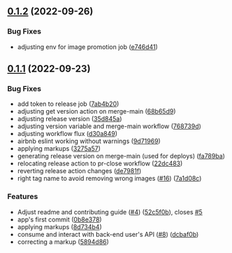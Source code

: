 ## [0.1.2](https://github.com/bcgov/nr-frontend-starting-app/compare/v0.1.1...v0.1.2) (2022-09-26)


### Bug Fixes

* adjusting env for image promotion job ([e746d41](https://github.com/bcgov/nr-frontend-starting-app/commit/e746d41ad6bea22a59c5e56a10503eb12f10c82d))



## [0.1.1](https://github.com/bcgov/nr-frontend-starting-app/compare/v0.1.0...v0.1.1) (2022-09-23)


### Bug Fixes

* add token to release job ([7ab4b20](https://github.com/bcgov/nr-frontend-starting-app/commit/7ab4b202292180b8d93dab5907331239071bb9de))
* adjusting get version action on merge-main ([68b65d9](https://github.com/bcgov/nr-frontend-starting-app/commit/68b65d9b27edc795d0abdf7aeefee39ca8dac298))
* adjusting release version ([35d845a](https://github.com/bcgov/nr-frontend-starting-app/commit/35d845a06f43bb57cbb7c09a2e29fe9152847585))
* adjusting version variable and merge-main workflow ([768739d](https://github.com/bcgov/nr-frontend-starting-app/commit/768739d76cbeb3936868b8a16d2e3dae99eb4275))
* adjusting workflow flux ([d30a849](https://github.com/bcgov/nr-frontend-starting-app/commit/d30a849e9ba18cb8a6ab7ae1154795acc2d6fc85))
* airbnb eslint working without warnings ([9d71969](https://github.com/bcgov/nr-frontend-starting-app/commit/9d71969a1fbec02a0d46d6cf8760ac9f35a959b1))
* applying markups ([3275a57](https://github.com/bcgov/nr-frontend-starting-app/commit/3275a57a72d0ea875152fffeb372c123dc942159))
* generating release version on merge-main (used for deploys) ([fa789ba](https://github.com/bcgov/nr-frontend-starting-app/commit/fa789ba97eb99a7a30085414a8d4dc80c0723a64))
* relocating release action to pr-close workflow ([22dc483](https://github.com/bcgov/nr-frontend-starting-app/commit/22dc4831f7f5553313bf86b9a688d3c4524ab0d6))
* reverting release action changes ([de7981f](https://github.com/bcgov/nr-frontend-starting-app/commit/de7981f7c6085ec4937fa999db35c1056f370194))
* right tag name to avoid removing wrong images ([#16](https://github.com/bcgov/nr-frontend-starting-app/issues/16)) ([7a1d08c](https://github.com/bcgov/nr-frontend-starting-app/commit/7a1d08cb3997a470302e73393016c37675867f97))


### Features

* Adjust readme and contributing guide ([#4](https://github.com/bcgov/nr-frontend-starting-app/issues/4)) ([52c5f0b](https://github.com/bcgov/nr-frontend-starting-app/commit/52c5f0b2e1d712e010922ffb74f8b8a0dda878a7)), closes [#5](https://github.com/bcgov/nr-frontend-starting-app/issues/5)
* app's first commit ([0b8e378](https://github.com/bcgov/nr-frontend-starting-app/commit/0b8e378c30864ac94bf28d6a3f500beb60f7d96f))
* applying markups ([8d734b4](https://github.com/bcgov/nr-frontend-starting-app/commit/8d734b4d781f78102854d520c8e76c77663686e4))
* consume and interact with back-end user's API ([#8](https://github.com/bcgov/nr-frontend-starting-app/issues/8)) ([dcbaf0b](https://github.com/bcgov/nr-frontend-starting-app/commit/dcbaf0b43c932484bf1713c6a1a65ebd183ad6fc))
* correcting a markup ([5894d86](https://github.com/bcgov/nr-frontend-starting-app/commit/5894d8633847fe2da60f08b7de39bf465cda1823))



